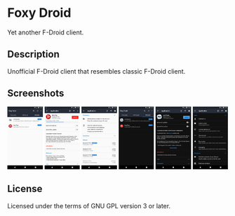 # Foxy Droid

Yet another F-Droid client.

## Description

Unofficial F-Droid client that resembles classic F-Droid client.

## Screenshots

<p>
<img src="metadata/en-US/images/phoneScreenshots/1.png" width="16%" />
<img src="metadata/en-US/images/phoneScreenshots/2.png" width="16%" />
<img src="metadata/en-US/images/phoneScreenshots/3.png" width="16%" />
<img src="metadata/en-US/images/phoneScreenshots/4.png" width="16%" />
<img src="metadata/en-US/images/phoneScreenshots/5.png" width="16%" />
<img src="metadata/en-US/images/phoneScreenshots/6.png" width="16%" />
</p>

## License

Licensed under the terms of GNU GPL version 3 or later.
